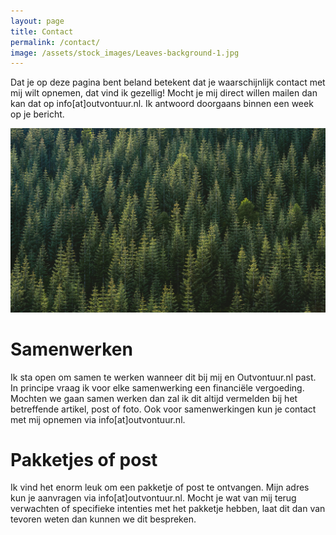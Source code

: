 ```yaml
---
layout: page
title: Contact
permalink: /contact/
image: /assets/stock_images/Leaves-background-1.jpg
---
```


Dat je op deze pagina bent beland betekent dat je waarschijnlijk contact met mij wilt opnemen, dat vind ik gezellig! Mocht je mij direct willen mailen dan kan dat op info[at]outvontuur.nl. Ik antwoord doorgaans binnen een week op je bericht.

![Trees](/assets/stock_images/Trees-background-1.jpg)

# Samenwerken
Ik sta open om samen te werken wanneer dit bij mij en Outvontuur.nl past. In principe vraag ik voor elke samenwerking een financiële vergoeding. Mochten we gaan samen werken dan zal ik dit altijd vermelden bij het betreffende artikel, post of foto. Ook voor samenwerkingen kun je contact met mij opnemen via info[at]outvontuur.nl.

# Pakketjes of post
Ik vind het enorm leuk om een pakketje of post te ontvangen. Mijn adres kun je aanvragen via info[at]outvontuur.nl. Mocht je wat van mij terug verwachten of specifieke intenties met het pakketje hebben, laat dit dan van tevoren weten dan kunnen we dit bespreken.